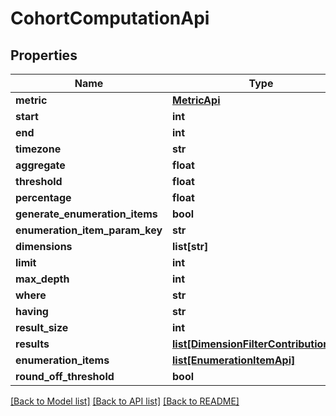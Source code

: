 # CohortComputationApi

## Properties
Name | Type | Description | Notes
------------ | ------------- | ------------- | -------------
**metric** | [**MetricApi**](MetricApi.md) |  | [optional] 
**start** | **int** |  | [optional] 
**end** | **int** |  | [optional] 
**timezone** | **str** |  | [optional] 
**aggregate** | **float** |  | [optional] 
**threshold** | **float** |  | [optional] 
**percentage** | **float** |  | [optional] 
**generate_enumeration_items** | **bool** |  | [optional] 
**enumeration_item_param_key** | **str** |  | [optional] 
**dimensions** | **list[str]** |  | [optional] 
**limit** | **int** |  | [optional] 
**max_depth** | **int** |  | [optional] 
**where** | **str** |  | [optional] 
**having** | **str** |  | [optional] 
**result_size** | **int** |  | [optional] 
**results** | [**list[DimensionFilterContributionApi]**](DimensionFilterContributionApi.md) |  | [optional] 
**enumeration_items** | [**list[EnumerationItemApi]**](EnumerationItemApi.md) |  | [optional] 
**round_off_threshold** | **bool** |  | [optional] 

[[Back to Model list]](../README.md#documentation-for-models) [[Back to API list]](../README.md#documentation-for-api-endpoints) [[Back to README]](../README.md)



